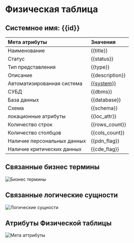 # Физическая таблица
## Системное имя: {{id}}

Мета атрибуты | Значения
:------------  | :------------
Наименование | {{title}}
Статус | {{status}}
Тип представления | {{type}}
Описание | {{description}}
Автоматизированная система | [{{system}}]({{as_link}})
СУБД | {{dbms}}
База данных | {{database}}
Схема | {{schema}}
локационные атрибуты | {{loc_attr}}
Количество строк | {{rows_count}}
Количество столбцов | {{cols_count}}
Наличие персональных данных | {{pdn_flag}}
Наличие критических данных | {{cde_flag}}

## Связанные бизнес термины
![Бизнес термины](@entity/seaf.ia.business_terms/registry_by_PhT?id={{id}})

## Связанные логические сущности
![Логические сущности](@entity/seaf.ia.logical_entities/registry_by_PhT?id={{id}})

## Атрибуты Физической таблицы
![Мета аттрибуты](@entity/seaf.ia.physical_attributes/registry_by_PhT?id={{id}})
